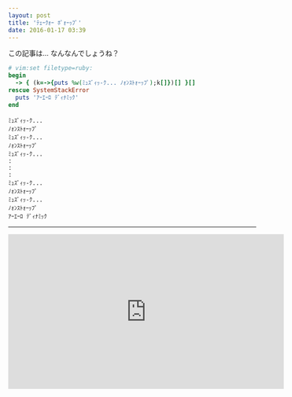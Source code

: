 ```yaml
---
layout: post
title: 'ﾃｪｰｸｫｰ ﾎﾟｫｰｯﾌﾟ'
date: 2016-01-17 03:39
---
```


この記事は... なんなんでしょうね？

```ruby
# vim:set filetype=ruby:
begin
  -> { (k=->{puts %w(ﾐｭｽﾞｨｯ-ｸ... ﾉｫﾝｽﾄｫｰｯﾌﾟ);k[]})[] }[]
rescue SystemStackError
  puts 'ｱｰｴｰﾛ ﾃﾞｨﾅﾐｯｸ'
end
```

```
ﾐｭｽﾞｨｯ-ｸ...
ﾉｫﾝｽﾄｫｰｯﾌﾟ
ﾐｭｽﾞｨｯ-ｸ...
ﾉｫﾝｽﾄｫｰｯﾌﾟ
ﾐｭｽﾞｨｯ-ｸ...
:
:
:
ﾐｭｽﾞｨｯ-ｸ...
ﾉｫﾝｽﾄｫｰｯﾌﾟ
ﾐｭｽﾞｨｯ-ｸ...
ﾉｫﾝｽﾄｫｰｯﾌﾟ
ｱｰｴｰﾛ ﾃﾞｨﾅﾐｯｸ
```

---

<iframe width="560" height="315" src="https://www.youtube.com/embed/ZVqvU5CE6c0?rel=0" frameborder="0" allowfullscreen></iframe>
